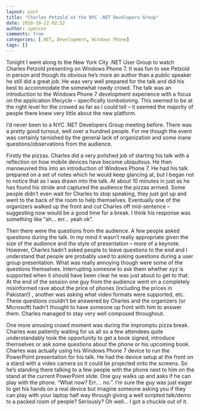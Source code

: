 ```yaml
---
layout: post
title: "Charles Petzold at the NYC .NET Developers Group"
date: 2010-10-22 02:52
author: spencen
comments: true
categories: [.NET, Development, Windows Phone]
tags: []
---
```



Tonight I went along to the New York City .NET User Group to watch Charles Petzold presenting on Windows Phone 7. It was fun to see Petzold in person and though its obvious he’s more an author than a public speaker he still did a great job. He was very well prepared for the talk and did his best to accommodate the somewhat rowdy crowd. The talk was an introduction to the Windows Phone 7 development experience with a focus on the application lifecycle – specifically tombstoning. This seemed to be at the right level for the crowed as far as I could tell – it seemed the majority of people there knew very little about the new platform.
  

I’d never been to a NYC .NET Developers Group meeting before. There was a pretty good turnout, well over a hundred people. For me though the event was certainly tarnished by the general lack of organization and some inane questions/observations from the audience.
  

Firstly the pizzas. Charles did a very polished job of starting his talk with a reflection on how mobile devices have become ubiquitous. He then manoeuvred this into an introduction of Windows Phone 7. He had his talk prepared on a set of notes which he would keep glancing at, but I began not to notice that as I was drawn into the talk. At about 10 minutes in just as he has found his stride and captured the audience the pizzas arrived. Some people didn’t even wait for Charles to stop speaking, they just got up and went to the back of the room to help themselves. Eventually one of the organizers walked up the front and cut Charles off mid-sentence – suggesting now would be a good time for a break. I think his response was something like “ah… err… yeah ok”.
  

Then there were the questions from the audience. A few people asked questions during the talk. In my mind it wasn’t really appropriate given the size of the audience and the style of presentation – more of a keynote. However, Charles hadn’t asked people to leave questions to the end and I understand that people are probably used to asking questions during a user group presentation. What was really annoying though were some of the questions themselves. Interrupting someone to ask them whether xyz is supported when it should have been clear he was just about to get to that. At the end of the session one guy from the audience went on a completely misinformed rave about the price of phones (including the prices in Pakistan!) , another was asking what video formats were supported, etc. These questions couldn’t be answered by Charles and the organizers (or Microsoft) hadn’t thought to have someone up front with him to answer them. Charles managed to stay very well composed throughout.
  

One more amusing crowd moment was during the impromptu pizza break. Charles was patiently waiting for us all so a few attendees quite understandably took the opportunity to get a book signed, introduce themselves or ask some questions about the phone or his upcoming book. Charles was actually using his Windows Phone 7 device to run the PowerPoint presentation for his talk. He had the device setup at the front on a stand with a video camera so it could be projected onto the screens. So he’s standing there talking to a few people with the phone next to him on the stand at the current PowerPoint slide. One guy walks up and asks if he can play with the phone. “What now? Err.. . no.”. I’m sure the guy was just eager to get his hands on a real device but imagine someone asking you if they can play with your laptop half way through giving a well scripted talk/demo to a packed room of people? Seriously? Oh well… I got a chuckle out of it.


